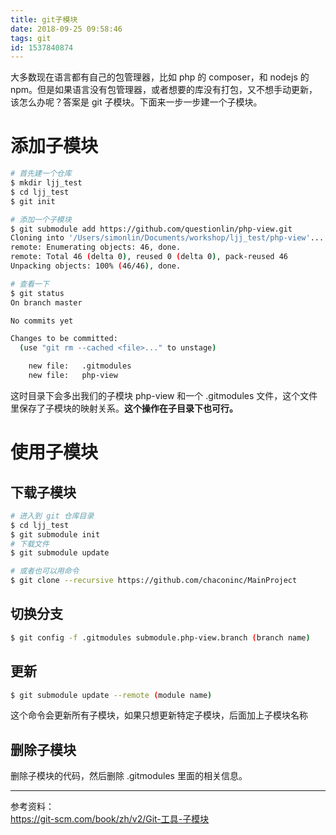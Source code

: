 ```yaml
---
title: git子模块
date: 2018-09-25 09:58:46
tags: git
id: 1537840874
---
```

大多数现在语言都有自己的包管理器，比如 php 的 composer，和 nodejs 的 npm。但是如果语言没有包管理器，或者想要的库没有打包，又不想手动更新，该怎么办呢？答案是 git 子模块。下面来一步一步建一个子模块。

# 添加子模块
```sh
# 首先建一个仓库
$ mkdir ljj_test
$ cd ljj_test
$ git init

# 添加一个子模块
$ git submodule add https://github.com/questionlin/php-view.git
Cloning into '/Users/simonlin/Documents/workshop/ljj_test/php-view'...
remote: Enumerating objects: 46, done.
remote: Total 46 (delta 0), reused 0 (delta 0), pack-reused 46
Unpacking objects: 100% (46/46), done.

# 查看一下
$ git status
On branch master

No commits yet

Changes to be committed:
  (use "git rm --cached <file>..." to unstage)

	new file:   .gitmodules
	new file:   php-view
```
这时目录下会多出我们的子模块 php-view 和一个 .gitmodules 文件，这个文件里保存了子模块的映射关系。**这个操作在子目录下也可行。**

# 使用子模块
## 下载子模块
```sh
# 进入到 git 仓库目录
$ cd ljj_test
$ git submodule init
# 下载文件
$ git submodule update

# 或者也可以用命令
$ git clone --recursive https://github.com/chaconinc/MainProject
```

## 切换分支
```sh
$ git config -f .gitmodules submodule.php-view.branch (branch name)
```

## 更新
```sh
$ git submodule update --remote (module name)
```
这个命令会更新所有子模块，如果只想更新特定子模块，后面加上子模块名称

## 删除子模块
删除子模块的代码，然后删除 .gitmodules 里面的相关信息。

----------------------------------
参考资料：  
https://git-scm.com/book/zh/v2/Git-工具-子模块